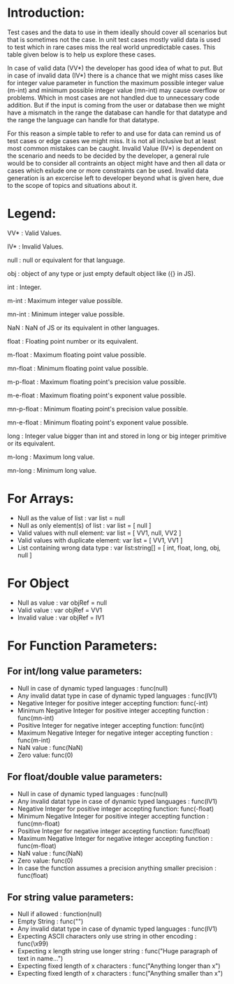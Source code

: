 # Introduction:

Test cases and the data to use in them ideally should cover
all scenarios but that is sometimes not the case.
In unit test cases mostly valid data is used to test which
in rare cases miss the real world unpredictable cases.
This table given below is to help us explore these cases.

In case of valid data (VV*) the developer has good idea of
what to put. But in case of invalid data (IV*) there is
a chance that we might miss cases like for integer value
parameter in function the maximum possible integer value
(m-int) and minimum possible integer value (mn-int) may 
cause overflow or problems. Which in most cases are not 
handled due to unnecessary code addition. But if the input 
is coming from the user or database then we might have a 
mismatch in the range the database can handle for that 
datatype and the range the language can handle for that 
datatype.

For this reason a simple table to refer to and use for
data can remind us of test cases or edge cases we might
miss. It is not all inclusive but at least most common
mistakes can be caught. Invalid Value (IV*) is dependent
on the scenario and needs to be decided by the developer,
a general rule would be to consider all contraints an
object might have and then all data or cases which exlude
one or more constraints can be used. Invalid data generation
is an excercise left to developer beyond what is given here, 
due to the scope of topics and situations about it.

# Legend:

VV* : Valid Values.

IV* : Invalid Values.

null : null or equivalent for that language.

obj : object of any type or just empty default object like ({} in JS).

int : Integer.

m-int : Maximum integer value possible.

mn-int : Minimum integer value possible.

NaN : NaN of JS or its equivalent in other languages.

float : Floating point number or its equivalent.

m-float : Maximum floating point value possible.

mn-float : Minimum floating point value possible.

m-p-float : Maximum floating point's precision value possible.

m-e-float : Maximum floating point's exponent value possible.

mn-p-float : Minimum floating point's precision value possible.

mn-e-float : Minimum floating point's exponent value possible.

long : Integer value bigger than int and stored in long or big integer primitive or its equivalent.

m-long : Maximum long value.

mn-long : Minimum long value.


# For Arrays:

- Null as the value of list : var list = null
- Null as only element(s) of list : var list = [ null ]
- Valid values with null element: var list = [ VV1, null, VV2 ]
- Valid values with duplicate element: var list = [ VV1, VV1 ]
- List containing wrong data type : var list:string[] = [ int, float, long, obj, null ]

# For Object
- Null as value : var objRef = null
- Valid value : var objRef = VV1
- Invalid value : var objRef = IV1

# For Function Parameters:
## For int/long value parameters:
- Null in case of dynamic typed languages : func(null)
- Any invalid datat type in case of dynamic typed languages : func(IV1)
- Negative Integer for positive integer accepting function: func(-int)
- Minimum Negative Integer for positive integer accepting function : func(mn-int)
- Positive Integer for negative integer accepting function: func(int)
- Maximum Negative Integer for negative integer accepting function : func(m-int)
- NaN value : func(NaN)
- Zero value: func(0)

## For float/double value parameters:
- Null in case of dynamic typed languages : func(null)
- Any invalid datat type in case of dynamic typed languages : func(IV1)
- Negative Integer for positive integer accepting function: func(-float)
- Minimum Negative Integer for positive integer accepting function : func(mn-float)
- Positive Integer for negative integer accepting function: func(float)
- Maximum Negative Integer for negative integer accepting function : func(m-float)
- NaN value : func(NaN)
- Zero value: func(0)
- In case the function assumes a precision anything smaller precision : func(float)

## For string value parameters:
- Null if allowed : function(null)
- Empty String : func("")
- Any invalid datat type in case of dynamic typed languages : func(IV1)
- Expecting ASCII characters only use string in other encoding : func(\x99)
- Expecting x length string use longer string : func("Huge paragraph of text in name...")
- Expecting fixed length of x characters : func("Anything longer than x")
- Expecting fixed length of x characters : func("Anything smaller than x")
